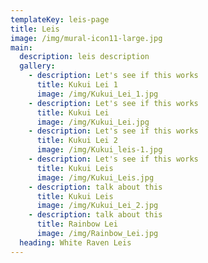 ```yaml
---
templateKey: leis-page
title: Leis
image: /img/mural-icon11-large.jpg
main:
  description: leis description
  gallery:
    - description: Let's see if this works
      title: Kukui Lei 1
      image: /img/Kukui_Lei_1.jpg
    - description: Let's see if this works
      title: Kukui Lei
      image: /img/Kukui_Lei.jpg
    - description: Let's see if this works
      title: Kukui Lei 2
      image: /img/Kukui_leis-1.jpg
    - description: Let's see if this works
      title: Kukui Leis
      image: /img/Kukui_Leis.jpg
    - description: talk about this
      title: Kukui Leis
      image: /img/Kukui_Lei_2.jpg
    - description: talk about this
      title: Rainbow Lei
      image: /img/Rainbow_Lei.jpg
  heading: White Raven Leis
---
```

